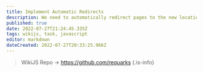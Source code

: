 ```yaml
---
title: Implement Automatic Redirects
description: We need to automatically redirect pages to the new location when the title or category is changed or if the title has synonyms
published: true
date: 2022-07-27T21:24:45.335Z
tags: wikijs, task, javascript
editor: markdown
dateCreated: 2022-07-27T20:33:25.966Z
---
```


> WikiJS Repo -> https://github.com/requarks
{.is-info}
